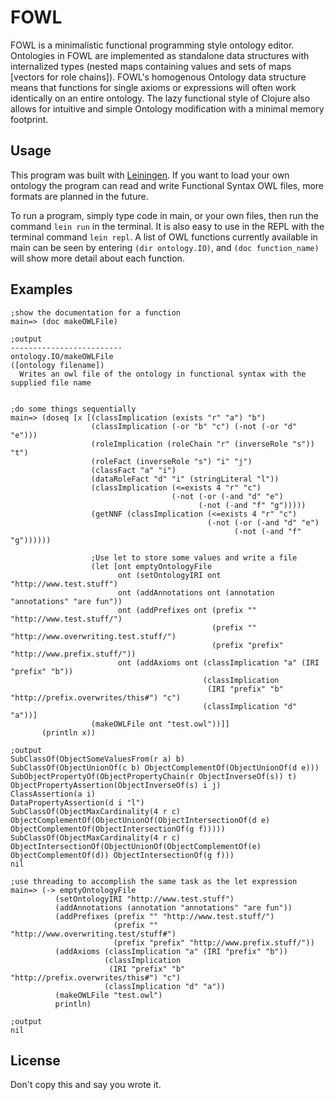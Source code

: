 # FOWL
FOWL is a minimalistic functional programming style ontology editor. Ontologies in FOWL are implemented as standalone data structures with internalized types (nested maps containing values and sets of maps \[vectors for role chains\]). FOWL's homogenous Ontology data structure means that functions for single axioms or expressions will often work identically on an entire ontology. The lazy functional style of Clojure also allows for intuitive and simple Ontology modification with a minimal memory footprint.

## Usage
This program was built with [Leiningen](https://leiningen.org/). If you want to load your own ontology the program can read and write Functional Syntax OWL files, more formats are planned in the future.

To run a program, simply type code in main, or your own files, then run the command `lein run` in the terminal. It is also easy to use in the REPL with the terminal command `lein repl`. A list of OWL functions currently available in main can be seen by entering `(dir ontology.IO)`, and `(doc function_name)` will show more detail about each function.

## Examples
```
;show the documentation for a function
main=> (doc makeOWLFile)

;output
-------------------------
ontology.IO/makeOWLFile
([ontology filename])
  Writes an owl file of the ontology in functional syntax with the supplied file name
  

;do some things sequentially
main=> (doseq [x [(classImplication (exists "r" "a") "b")
                  (classImplication (-or "b" "c") (-not (-or "d" "e")))
                  (roleImplication (roleChain "r" (inverseRole "s")) "t")
                  (roleFact (inverseRole "s") "i" "j")
                  (classFact "a" "i")
                  (dataRoleFact "d" "i" (stringLiteral "l"))
                  (classImplication (<=exists 4 "r" "c") 
                                    (-not (-or (-and "d" "e") 
                                          (-not (-and "f" "g")))))
                  (getNNF (classImplication (<=exists 4 "r" "c") 
                                            (-not (-or (-and "d" "e") 
                                                  (-not (-and "f" "g"))))))
                  
                  ;Use let to store some values and write a file
                  (let [ont emptyOntologyFile
                        ont (setOntologyIRI ont "http://www.test.stuff")
                        ont (addAnnotations ont (annotation "annotations" "are fun"))
                        ont (addPrefixes ont (prefix "" "http://www.test.stuff/")
                                             (prefix "" "http://www.overwriting.test.stuff/")
                                             (prefix "prefix" "http://www.prefix.stuff/")) 
                        ont (addAxioms ont (classImplication "a" (IRI "prefix" "b"))
                                           (classImplication 
                                            (IRI "prefix" "b" "http://prefix.overwrites/this#") "c")
                                           (classImplication "d" "a"))]
                  (makeOWLFile ont "test.owl"))]]
       (println x))

;output
SubClassOf(ObjectSomeValuesFrom(r a) b)
SubClassOf(ObjectUnionOf(c b) ObjectComplementOf(ObjectUnionOf(d e)))
SubObjectPropertyOf(ObjectPropertyChain(r ObjectInverseOf(s)) t)
ObjectPropertyAssertion(ObjectInverseOf(s) i j)
ClassAssertion(a i)
DataPropertyAssertion(d i "l")
SubClassOf(ObjectMaxCardinality(4 r c) ObjectComplementOf(ObjectUnionOf(ObjectIntersectionOf(d e) ObjectComplementOf(ObjectIntersectionOf(g f)))))
SubClassOf(ObjectMaxCardinality(4 r c) ObjectIntersectionOf(ObjectUnionOf(ObjectComplementOf(e) ObjectComplementOf(d)) ObjectIntersectionOf(g f)))
nil

;use threading to accomplish the same task as the let expression
main=> (-> emptyOntologyFile
          (setOntologyIRI "http://www.test.stuff")
          (addAnnotations (annotation "annotations" "are fun"))
          (addPrefixes (prefix "" "http://www.test.stuff/")
                       (prefix "" "http://www.overwriting.test/stuff#")
                       (prefix "prefix" "http://www.prefix.stuff/"))
          (addAxioms (classImplication "a" (IRI "prefix" "b"))
                     (classImplication 
                      (IRI "prefix" "b" "http://prefix.overwrites/this#") "c")
                     (classImplication "d" "a"))
          (makeOWLFile "test.owl")
          println)

;output
nil
```

## License
Don't copy this and say you wrote it.
